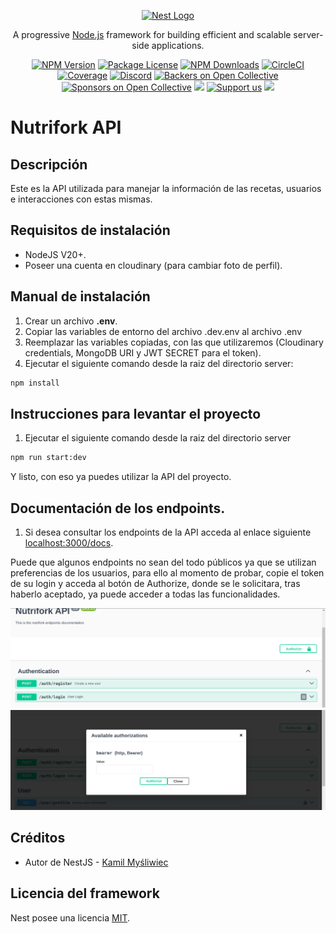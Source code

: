 <p align="center">
  <a href="http://nestjs.com/" target="blank"><img src="https://nestjs.com/img/logo-small.svg" width="200" alt="Nest Logo" /></a>
</p>

[circleci-image]: https://img.shields.io/circleci/build/github/nestjs/nest/master?token=abc123def456
[circleci-url]: https://circleci.com/gh/nestjs/nest

  <p align="center">A progressive <a href="http://nodejs.org" target="_blank">Node.js</a> framework for building efficient and scalable server-side applications.</p>
    <p align="center">
<a href="https://www.npmjs.com/~nestjscore" target="_blank"><img src="https://img.shields.io/npm/v/@nestjs/core.svg" alt="NPM Version" /></a>
<a href="https://www.npmjs.com/~nestjscore" target="_blank"><img src="https://img.shields.io/npm/l/@nestjs/core.svg" alt="Package License" /></a>
<a href="https://www.npmjs.com/~nestjscore" target="_blank"><img src="https://img.shields.io/npm/dm/@nestjs/common.svg" alt="NPM Downloads" /></a>
<a href="https://circleci.com/gh/nestjs/nest" target="_blank"><img src="https://img.shields.io/circleci/build/github/nestjs/nest/master" alt="CircleCI" /></a>
<a href="https://coveralls.io/github/nestjs/nest?branch=master" target="_blank"><img src="https://coveralls.io/repos/github/nestjs/nest/badge.svg?branch=master#9" alt="Coverage" /></a>
<a href="https://discord.gg/G7Qnnhy" target="_blank"><img src="https://img.shields.io/badge/discord-online-brightgreen.svg" alt="Discord"/></a>
<a href="https://opencollective.com/nest#backer" target="_blank"><img src="https://opencollective.com/nest/backers/badge.svg" alt="Backers on Open Collective" /></a>
<a href="https://opencollective.com/nest#sponsor" target="_blank"><img src="https://opencollective.com/nest/sponsors/badge.svg" alt="Sponsors on Open Collective" /></a>
  <a href="https://paypal.me/kamilmysliwiec" target="_blank"><img src="https://img.shields.io/badge/Donate-PayPal-ff3f59.svg"/></a>
    <a href="https://opencollective.com/nest#sponsor"  target="_blank"><img src="https://img.shields.io/badge/Support%20us-Open%20Collective-41B883.svg" alt="Support us"></a>
  <a href="https://twitter.com/nestframework" target="_blank"><img src="https://img.shields.io/twitter/follow/nestframework.svg?style=social&label=Follow"></a>
</p>
  <!--[![Backers on Open Collective](https://opencollective.com/nest/backers/badge.svg)](https://opencollective.com/nest#backer)
  [![Sponsors on Open Collective](https://opencollective.com/nest/sponsors/badge.svg)](https://opencollective.com/nest#sponsor)-->

# Nutrifork API

## Descripción

Este es la API utilizada para manejar la información de las recetas, usuarios e interacciones con estas mismas.

## Requisitos de instalación

- NodeJS V20+.
- Poseer una cuenta en cloudinary (para cambiar foto de perfil).

## Manual de instalación

1. Crear un archivo **.env**.
2. Copiar las variables de entorno del archivo .dev.env al archivo .env
3. Reemplazar las variables copiadas, con las que utilizaremos (Cloudinary credentials, MongoDB URI y JWT SECRET para el token).
4. Ejecutar el siguiente comando desde la raiz del directorio server:
```bash
npm install
```

## Instrucciones para levantar el proyecto

1. Ejecutar el siguiente comando desde la raiz del directorio server
```bash
npm run start:dev
```

Y listo, con eso ya puedes utilizar la API del proyecto.

## Documentación de los endpoints.
1. Si desea consultar los endpoints de la API acceda al enlace siguiente [localhost:3000/docs](http://localhost:3000/docs).

Puede que algunos endpoints no sean del todo públicos ya que se utilizan preferencias de los usuarios, para ello al momento de probar, copie el token de su login y acceda al botón de Authorize, donde se le solicitara, tras haberlo aceptado, ya puede acceder a todas las funcionalidades.

<img src="assets/nutrifork-authorize.png" alt="Ejemplo documentación nutrifork" />

<img src="assets/nutrifork-bearer-example.png" alt="Ejemplo bearer token nutrifork" />

## Créditos

- Autor de NestJS - [Kamil Myśliwiec](https://kamilmysliwiec.com)
  
## Licencia del framework

Nest posee una licencia [MIT](LICENSE).
